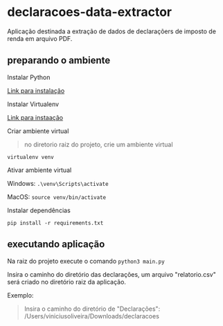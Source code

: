 # declaracoes-data-extractor

Aplicação destinada a extração de dados de declaraçõers de imposto de renda em arquivo PDF.

## preparando o ambiente

Instalar Python

[Link para instalação](https://www.python.org/downloads/)

Instalar Virtualenv

[Link para instaação](https://pypi.org/project/virtualenv/)

Criar ambiente virtual

> no diretorio raiz do projeto, crie um ambiente virtual

`virtualenv venv`

Ativar ambiente virtual

Windows: `.\venv\Scripts\activate`

MacOS: `source venv/bin/activate`

Instalar dependências

`pip install -r requirements.txt`

## executando aplicação

Na raiz do projeto execute o comando `python3 main.py`

Insira o caminho do diretório das declarações, um arquivo "relatorio.csv" será criado no diretório raiz da aplicação.

Exemplo:

> Insira o caminho do diretório de "Declarações": /Users/viniciusoliveira/Downloads/declaracoes
